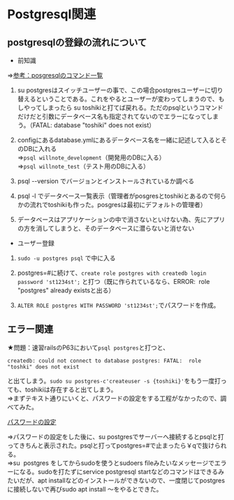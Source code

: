 # Postgresql関連

## postgresqlの登録の流れについて

* 前知識

⇒[参考：posgresqlのコマンド一覧](https://dev.classmethod.jp/articles/postgresql-organize-command/)

1. su postgresはスイッチユーザーの事で、この場合postgresユーザーに切り替えるということである。これをやるとユーザーが変わってしまうので、もしやってしまったら su toshikiと打てば戻れる。ただのpsqlというコマンドだけだと引数にデータベース名も指定されてないのでエラーになってしまう。（FATAL:  database "toshiki" does not exist）

2. configにあるdatabase.ymlにあるデータベース名を一緒に記述して入るとそのDBに入れる  
⇒`psql willnote_development`（開発用のDBに入る）  
⇒`psql willnote_test`（テスト用のDBに入る）  

3. psql --version でバージョンとインストールされているか調べる

4. psql -l でデータベース一覧表示（管理者がposgresとtoshikiとあるので何らかの流れでtoshikiも作った。posgresは最初にデフォルトの管理者）

5. データベースはアプリケーションの中で消さないといけない為、先にアプリの方を消してしまうと、そのデータベースに潜らないと消せない

* ユーザー登録

1. `sudo -u postgres psql` で中に入る

2. postgres=#に続けて、`create role postgres with createdb login password 'st1234st';` と打つ（既に作られているなら、ERROR:  role "postgres" already existsと出る）

3. `ALTER ROLE postgres WITH PASSWORD 'st1234st';`でパスワードを作成。

## エラー関連

★問題：速習railsのP63において`psql postgres`と打つと、

```error
createdb: could not connect to database postgres: FATAL:  role "toshki" does not exist
```

と出てしまう。`sudo su postgres-c'createuser -s {toshiki}'`をもう一度打っても、toshikiは存在すると出てしまう。  
⇒まずテキスト通りにいくと、パスワードの設定をする工程がなかったので、調べてみた。  

[パスワードの設定](https://qiita.com/sibakenY/items/407b721ad1bd0975bd00)

⇒パスワードの設定をした後に、su postgresでサーバーへ接続するとpsqlと打ってきちんと表示された。psqlと打ってpostgres=#で止まったら￥qで抜けられる。  
⇒su  postgres をしてからsudoを使うとsudoers fileみたいなメッセージでエラーになる。sudoを打たずにservice postgresql startなどのコマンドはできるみたいだが、apt installなどのインストールができないので、一度閉じてpostgresに接続しないで再びsudo apt install ～をやるとできた。
